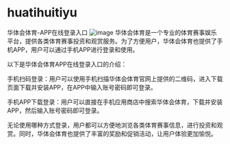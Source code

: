 # huatihuitiyu
华体会体育-APP在线登录入口
![image](https://user-images.githubusercontent.com/132263395/236110740-1ac99306-46f1-4906-bb54-b11064736924.png)
华体会体育是一个专业的体育赛事娱乐平台，提供各类体育赛事投资和观赏服务。为了方便用户，华体会体育也提供了手机APP，用户可以通过手机APP进行登录和使用。

以下是华体会体育APP在线登录入口的介绍：

手机扫码登录：用户可以使用手机扫描华体会体育官网上提供的二维码，进入下载页面下载并安装APP，在APP中输入账号密码即可登录。

手机APP下载登录：用户可以直接在手机应用商店中搜索华体会体育，下载并安装APP，然后输入账号密码即可登录。

无论使用哪种方式登录，用户都可以方便地浏览各类体育赛事信息，进行投资和观赏。同时，华体会体育也提供了丰富的奖励和促销活动，让用户体验更加愉悦。
